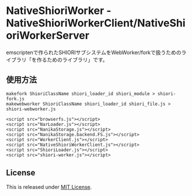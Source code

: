 NativeShioriWorker - NativeShioriWorkerClient/NativeShioriWorkerServer
==========================

emscriptenで作られたSHIORIサブシステムをWebWorker/forkで扱うためのライブラリ「を作るためのライブラリ」です。

使用方法
--------------------------

```
makefork ShioriClassName shiori_loader_id shiori_module > shiori-fork.js
makewebworker ShioriClassName shiori_loader_id shiori_file.js > shiori-webworker.js
```

```
<script src="browserfs.js"></script>
<script src="NarLoader.js"></script>
<script src="NanikaStorage.js"></script>
<script src="NanikaStorage.backend.FS.js"></script>
<script src="WorkerClient.js"></script>
<script src="NativeShioriWorkerClient.js"></script>
<script src="ShioriLoader.js"></script>
<script src="shiori-worker.js"></script>
```

License
--------------------------

This is released under [MIT License](http://narazaka.net/license/MIT?2016).
